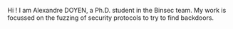 Hi ! I am Alexandre DOYEN, a Ph.D. student in the Binsec team.
My work is focussed on the fuzzing of security protocols to try to find backdoors.